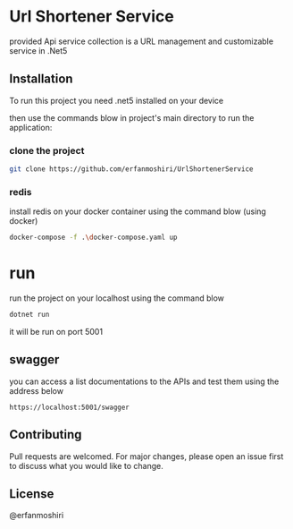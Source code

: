 # Url Shortener Service

provided Api service collection is a URL management and customizable service in .Net5

## Installation
To run this project you need .net5 installed on your device

then use the commands blow in project's main directory to run the application:

### clone the project
```bash
git clone https://github.com/erfanmoshiri/UrlShortenerService
```
### redis
install redis on your docker container using the command blow (using docker)
```bash
docker-compose -f .\docker-compose.yaml up
```
# run
run the project on your localhost using the command blow
```bash
dotnet run
```
it will be run on port 5001

## swagger
you can access a list documentations to the APIs and test them using the address below
```
https://localhost:5001/swagger
```
###

## Contributing
Pull requests are welcomed. For major changes, please open an issue first to discuss what you would like to change.


## License
@erfanmoshiri
